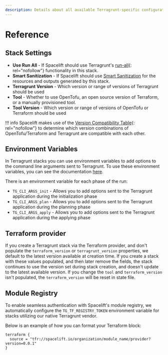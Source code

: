 ```yaml
---
description: Details about all available Terragrunt-specific configuration options.
---
```


# Reference

## Stack Settings

- **Use Run All** - If Spacelift should use Terragrunt's [run-all](https://terragrunt-v1.gruntwork.io/docs/reference/hcl/functions/#run_cmd){: rel="nofollow"} functionality in this stack.
- **Smart Sanitization** - If Spacelift should use [Smart Sanitization](../terraform/resource-sanitization.md#smart-sanitization) for the resources and outputs generated by this stack.
- **Terragrunt Version** - Which version or range of versions of Terragrunt should be used
- **Tool** - Whether to use OpenTofu, an open source version of Terraform, or a manually provisioned tool.
- **Tool Version** - Which version or range of versions of OpenTofu or Terraform should be used

!!! info
    Spacelift makes use of the [Version Compatibility Table](https://docs.gruntwork.io/guides/stay-up-to-date/terraform/terraform-12/version-compatibility-table/){: rel="nofollow"} to determine which version combinations of OpenTofu/Terraform and Terragrunt are compatible with each other.

## Environment Variables

In Terragrunt stacks you can use environment variables to add options to the command line arguments sent to Terragrunt. To use these environment variables, you can see the documentation [here](../../concepts/configuration/environment.md).

There is an environment variable for each phase of the run:

- `TG_CLI_ARGS_init` - Allows you to add options sent to the Terragrunt application during the initialization phase
- `TG_CLI_ARGS_plan` - Allows you to add options sent to the Terragrunt application during the planning phase
- `TG_CLI_ARGS_apply` - Allows you to add options sent to the Terragrunt application during the applying phase

## Terraform provider

If you create a Terragrunt stack via the Terraform provider, and don't populate the `terraform_version` or `terragrunt_version` properties, we default to the latest version available at creation time. If you create a stack with these values populated, and then later remove the fields, the stack continues to use the version set during stack creation, and doesn't update to the latest available version.
If you change the `tool` and `terraform_version` isn't populated, the `terraform_version` will be reset in state file.

## Module Registry

To enable seamless authentication with Spacelift's module registry, we automatically configure the `TG_TF_REGISTRY_TOKEN` environment variable for stacks utilizing our native Terragrunt vendor.

Below is an example of how you can format your Terraform block:

```text
terraform {
  source = "tfr://spacelift.io/organization/module_name/provider?version=0.0.1"
}
```
